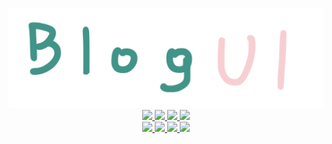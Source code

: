 
 <p align=center>
    <a title="Hits" target="_blank" href="https://github.com/wandou-cc/exclusive-translation">
     <img src="./logo.png"/>
  </a>
  <br>
  <a title="Hits" target="_blank" href="https://github.com/wandou-cc/exclusive-translation">
    <img src="https://hits.b3log.org/wandou-cc/exclusive-translation.svg">
  </a>
  <a title="Hits" target="_blank" href="https://github.com/wandou-cc/exclusive-translation">
    <img src="https://img.shields.io/github/stars/wandou-cc/exclusive-translation?style=flat-square"/>
  </a>
  <a title="Hits" target="_blank" href="https://github.com/wandou-cc/exclusive-translation">
    <img src="https://img.shields.io/github/commit-activity/y/wandou-cc/exclusive-translation?style=flat-square"/>
  </a>
  <a title="Hits" target="_blank" href="https://github.com/wandou-cc/exclusive-translation">
     <img src="https://img.shields.io/github/last-commit/wandou-cc/exclusive-translation?style=flat-square"/>
  </a>
  <br>
  <a title="Hits" target="_blank" href="https://github.com/wandou-cc/exclusive-translation/issues">
    <img src="https://img.shields.io/github/issues/wandou-cc/exclusive-translation?style=flat-square"/>
  </a>
  <a title="Hits" target="_blank" href="https://github.com/wandou-cc/exclusive-translation/issues?q=is%3Aissue+is%3Aclosed">
      <img src="https://img.shields.io/github/issues-closed/wandou-cc/exclusive-translation?style=flat-square"/>
  </a>
  <a title="Hits" target="_blank" href="https://github.com/wandou-cc/exclusive-translation/pulls">
      <img src="https://img.shields.io/github/issues-pr/wandou-cc/exclusive-translation?style=flat-square"/>
  </a>
  <a title="Hits" target="_blank" href="https://github.com/wandou-cc/exclusive-translation">
    <img src="https://img.shields.io/github/watchers/wandou-cc/exclusive-translation?style=flat-square"/>
  </a>
</p>

